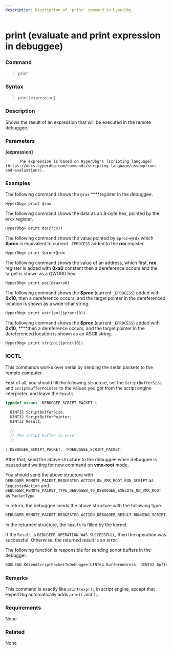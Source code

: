 ```yaml
---
description: Description of 'print' command in HyperDbg.
---
```


# print \(evaluate and print expression in debuggee\)

### Command

> print

### Syntax

> print \[expression\]

### Description

Shows the result of an expression that will be executed in the remote debuggee.

### Parameters

**\[expression\]**

          The expression is based on HyperDbg's [scripting language](https://docs.hyperdbg.com/commands/scripting-language/assumptions-and-evaluations).

### Examples

The following command shows the `@rax` ****register in the debuggee.

```diff
HyperDbg> print @rax
```

The following command shows the data as an 8-byte hex, pointed by the `@rcx` register.

```diff
HyperDbg> print dq(@rcx))
```

The following command shows the value pointed by `$proc+@rdx`  which **$proc** is equivalent to current `_EPROCESS`  added to the **rdx** register.

```diff
HyperDbg> print $proc+@rdx
```

The following command shows the value of an address, which first, **rax** register is added with **0xa0** constant then a dereference occurs and the target is shown as a QWORD hex.

```diff
HyperDbg> print poi(@rax+a0)
```

The following command shows the **$proc** \(current `_EPROCESS`\) added with **0x10**, then a dereference occurs, and the target pointer in the dereferenced location is shown as a wide-char string.

```diff
HyperDbg> print wstr(poi($proc+10))
```

The following command shows the **$proc** \(current `_EPROCESS`\) added with **0x10**, ****then a dereference occurs, and the target pointer in the dereferenced location is shown as an ASCII string.

```diff
HyperDbg> print str(poi($proc+10))
```

### IOCTL

This commands works over serial by sending the serial packets to the remote computer.

First of all, you should fill the following structure, set the `ScriptBufferSize` and `ScriptBufferPointer` to the values you got from the script engine interpreter, and leave the `Result`.

```c
typedef struct _DEBUGGEE_SCRIPT_PACKET {

  UINT32 ScriptBufferSize;
  UINT32 ScriptBufferPointer;
  UINT32 Result;

  //
  // The script buffer is here
  //

} DEBUGGEE_SCRIPT_PACKET, *PDEBUGGEE_SCRIPT_PACKET;
```

After that, send the above structure to the debuggee when debuggee is paused and waiting for new command on **vmx-root** mode.

You should send the above structure with `DEBUGGER_REMOTE_PACKET_REQUESTED_ACTION_ON_VMX_ROOT_RUN_SCRIPT` as `RequestedAction` and `DEBUGGER_REMOTE_PACKET_TYPE_DEBUGGER_TO_DEBUGGEE_EXECUTE_ON_VMX_ROOT` as `PacketType`.

In return, the debuggee sends the above structure with the following type.

```c
DEBUGGER_REMOTE_PACKET_REQUESTED_ACTION_DEBUGGEE_RESULT_RUNNING_SCRIPT
```

In the returned structure, the `Result` is filled by the kernel.

If the `Result` is `DEBUGEER_OPERATION_WAS_SUCCESSFULL`, then the operation was successful. Otherwise, the returned result is an error.

The following function is responsible for sending script buffers in the debugger.

```c
BOOLEAN KdSendScriptPacketToDebuggee(UINT64 BufferAddress, UINT32 BufferLength, UINT32 Pointer);
```

### **Remarks**

This command is exactly like `print(expr);` in script engine, except that HyperDbg automatically adds `print(` and `);`.

### Requirements

None

### Related

None

